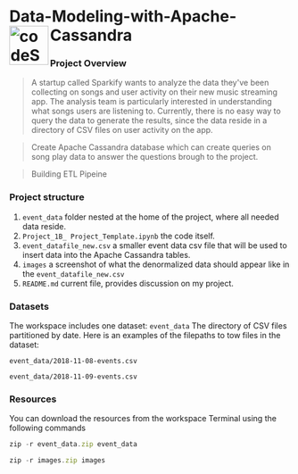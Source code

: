 # Data-Modeling-with-Apache-Cassandra <img align="left" alt="codeSTACKr | songs" width="70px" src="https://user-images.githubusercontent.com/58150666/185989388-c6b37f59-3d5c-4c21-b571-f70cbdf7e1f0.png"/>

### **Project Overview**
> A startup called Sparkify wants to analyze the data they've been collecting on songs and user activity on their new music streaming app. The analysis team is particularly interested in understanding what songs users are listening to. Currently, there is no easy way to query the data to generate the results, since the data reside in a directory of CSV files on user activity on the app.

> Create Apache Cassandra database which can create queries on song play data to answer the questions brough to the project.

> Building ETL Pipeine 

### **Project structure**
1. `event_data` folder nested at the home of the project, where all needed data reside.
2. `Project_1B_ Project_Template.ipynb` the code itself.
3. `event_datafile_new.csv` a smaller event data csv file that will be used to insert data into the Apache Cassandra tables.
4. `images` a screenshot of what the denormalized data should appear like in the `event_datafile_new.csv`
5. `README.md` current file, provides discussion on my project.


### **Datasets**
The workspace includes one dataset: `event_data`
The directory of CSV files partitioned by date. Here is an examples of the filepaths to tow files in the dataset:

`event_data/2018-11-08-events.csv`

`event_data/2018-11-09-events.csv`

### **Resources**
You can download the resources from the workspace Terminal using the following commands

```javascript
zip -r event_data.zip event_data

zip -r images.zip images
```
